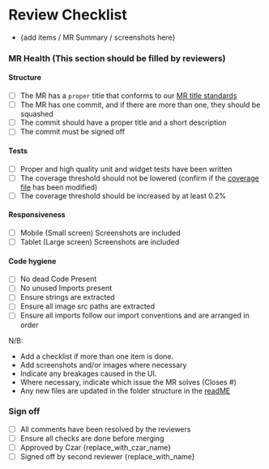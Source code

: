 # Review Checklist

-   {add items / MR Summary / screenshots here}

### MR Health (This section should be filled by reviewers)

#### Structure

-   [ ] The MR has a `proper` title that conforms to our [MR title standards](https://gitlab.slade360emr.com/optimalhealth/bewell-professional#message-header)
-   [ ] The MR has one commit, and if there are more than one, they should be squashed
-   [ ] The commit should have a proper title and a short description
-   [ ] The commit must be signed off

#### Tests

-   [ ] Proper and high quality unit and widget tests have been written
-   [ ] The coverage threshold should not be lowered (confirm if the [coverage file](../../check_coverage.py) has been modified)
-   [ ] The coverage threshold should be increased by at least 0.2%

#### Responsiveness

-   [ ] Mobile (Small screen) Screenshots are included
-   [ ] Tablet (Large screen) Screenshots are included

#### Code hygiene

-   [ ] No dead Code Present
-   [ ] No unused Imports present
-   [ ] Ensure strings are extracted
-   [ ] Ensure all image src paths are extracted
-   [ ] Ensure all imports follow our import conventions and are arranged in order

N/B:

-   Add a checklist if more than one item is done.
-   Add screenshots and/or images where necessary
-   Indicate any breakages caused in the UI.
-   Where necessary, indicate which issue the MR solves (Closes #)
-   Any new files are updated in the folder structure in the [readME](../../README.md)

### Sign off

-   [ ] All comments have been resolved by the reviewers
-   [ ] Ensure all checks are done before merging
-   [ ] Approved by Czar {replace_with_czar_name}
-   [ ] Signed off by second reviewer {replace_with_name}
